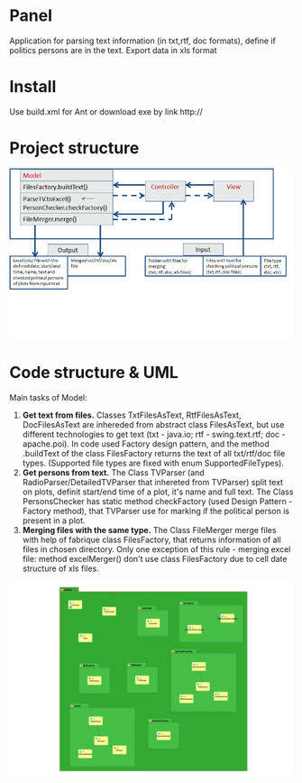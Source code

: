 # Panel
Application for parsing text information (in txt,rtf, doc formats), define if politics persons are in the text. Export data in xls format

# Install
Use build.xml for Ant or download exe by link http://

# Project structure
<p align="center">
  <img src="https://raw.githubusercontent.com/Pragmatique/Panel/NewBranch/materials/Panel.png" width="550"/>
</p>

# Code structure & UML
Main tasks of Model:

1. **Get text from files.** Classes TxtFilesAsText, RtfFilesAsText, DocFilesAsText are inhereded from abstract class FilesAsText, but use different technologies to get text (txt - java.io; rtf - swing.text.rtf; doc - apache.poi). In code used Factory design pattern, and the method .buildText of the class FilesFactory returns the text of all txt/rtf/doc file types. (Supported file types are fixed with enum SupportedFileTypes).
2. **Get persons from text.** The Class TVParser (and RadioParser/DetailedTVParser that inhereted from TVParser) split text on plots, definit start/end time of a plot, it's name and full text. The Class PersonsChecker has static method checkFactory (used Design Pattern - Factory method), that TVParser use for marking if the political person is present in a plot.
3. **Merging files with the same type.** The Class FileMerger merge files with help of fabrique class FilesFactory, that returns information of all files in chosen directory. Only one exception of this rule - merging excel file: method excelMerger() don't use class FilesFactory due to cell date structure of xls files.

<p align="center">
  <img src="https://raw.githubusercontent.com/Pragmatique/Panel/NewBranch/materials/irisPanel.png" width="550"/>
</p>


